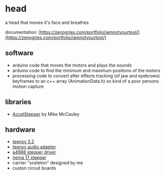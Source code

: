 # head
a head that moves it's face and breathes

documentation: [https://zenogries.com/portfolio/iamnotyourtool/](https://zenogries.com/portfolio/iamnotyourtool/)

## software
* arduino code that moves the motors and plays the sounds
* arduino code to find the minimum and maximum positions of the motors
* processing code to convert after effects tracking (of jaw and eyebrows) keyframes to an c++ array (AnimationData.h) so kind of a poor persons motion capture

## libraries
* [AccelStepper](http://www.airspayce.com/mikem/arduino/AccelStepper/) by Mike McCauley

## hardware
* [teensy 3.2](https://www.pjrc.com/teensy/teensyLC.html)
* [teensy audio adapter](https://www.pjrc.com/store/teensy3_audio.html)
* [a4988 stepper driver](https://www.pololu.com/product/1182)
* [nema 17 stepper](https://www.ebay.de/itm/Nema-17-Stepper-Motor-Schrittmotor-26Ncm-12V-0-4A-4-wire-1m-cable-3D-Printer/392163408983?hash=item5b4ec2bc57:g:sAsAAOSwfB9b2Q9~)
* carrier "sceleton" designed by me
* custon circuit boards
